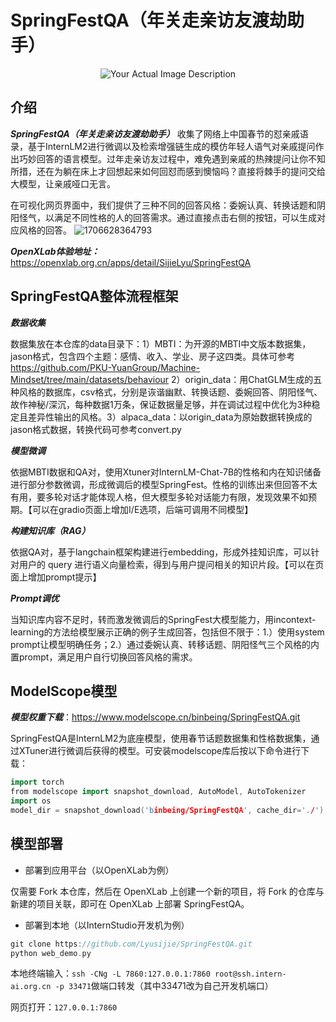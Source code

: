 # SpringFestQA（年关走亲访友渡劫助手）
<div align="center">  
    <img src="https://github.com/wuyingxue1230/SpringFestQA/assets/46773531/bc7da14d-52be-455c-8ea5-e14f10dc7388" alt="Your Actual Image Description">  
</div>

## 介绍
  ***SpringFestQA（年关走亲访友渡劫助手）***
收集了网络上中国春节的怼亲戚语录，基于InternLM2进行微调以及检索增强链生成的模仿年轻人语气对亲戚提问作出巧妙回答的语言模型。过年走亲访友过程中，难免遇到亲戚的热辣提问让你不知所措，还在为躺在床上才回想起来如何回怼而感到懊恼吗？直接将棘手的提问交给大模型，让亲戚哑口无言。

在可视化网页界面中，我们提供了三种不同的回答风格：委婉认真、转换话题和阴阳怪气，以满足不同性格的人的回答需求。通过直接点击右侧的按钮，可以生成对应风格的回答。
![1706628364793](https://github.com/Lyusijie/SpringFestQA/assets/48045292/29eb94dd-c63b-4c7b-93e4-f75e56ac2d61)

***OpenXLab体验地址：***
https://openxlab.org.cn/apps/detail/SijieLyu/SpringFestQA

## SpringFestQA整体流程框架
***数据收集***

数据集放在本仓库的data目录下：1）MBTI：为开源的MBTI中文版本数据集，jason格式，包含四个主题：感情、收入、学业、房子这四类。具体可参考 https://github.com/PKU-YuanGroup/Machine-Mindset/tree/main/datasets/behaviour 2）origin_data：用ChatGLM生成的五种风格的数据库，csv格式，分别是诙谐幽默、转换话题、委婉回答、阴阳怪气、故作神秘/深沉，每种数据1万条，保证数据量足够，并在调试过程中优化为3种稳定且差异性输出的风格。3）alpaca_data：以origin_data为原始数据转换成的jason格式数据，转换代码可参考convert.py

***模型微调***

依据MBTI数据和QA对，使用Xtuner对InternLM-Chat-7B的性格和内在知识储备进行部分参数微调，形成微调后的模型SpringFest。性格的训练出来但回答不太有用，要多轮对话才能体现人格，但大模型多轮对话能力有限，发现效果不如预期。【可以在gradio页面上增加I/E选项，后端可调用不同模型】

***构建知识库（RAG）***

依据QA对，基于langchain框架构建进行embedding，形成外挂知识库，可以针对用户的 query 进行语义向量检索，得到与用户提问相关的知识片段。【可以在页面上增加prompt提示】

***Prompt调优***

当知识库内容不足时，转而激发微调后的SpringFest大模型能力，用incontext-learning的方法给模型展示正确的例子生成回答，包括但不限于：1.）使用system prompt让模型明确任务；2.）通过委婉认真、转移话题、阴阳怪气三个风格的内置prompt，满足用户自行切换回答风格的需求。

## ModelScope模型
***模型权重下载***：https://www.modelscope.cn/binbeing/SpringFestQA.git

SpringFestQA是InternLM2为底座模型，使用春节话题数据集和性格数据集，通过XTuner进行微调后获得的模型。可安装modelscope库后按以下命令进行下载：

```cpp
import torch
from modelscope import snapshot_download, AutoModel, AutoTokenizer
import os
model_dir = snapshot_download('binbeing/SpringFestQA', cache_dir='./')
```

## 模型部署
- 部署到应用平台（以OpenXLab为例）

仅需要 Fork 本仓库，然后在 OpenXLab 上创建一个新的项目，将 Fork 的仓库与新建的项目关联，即可在 OpenXLab 上部署 SpringFestQA。
- 部署到本地（以InternStudio开发机为例）

```cpp
git clone https://github.com/Lyusijie/SpringFestQA.git
python web_demo.py
```

本地终端输入：`ssh -CNg -L 7860:127.0.0.1:7860 root@ssh.intern-ai.org.cn -p 33471`做端口转发（其中33471改为自己开发机端口）

网页打开：`127.0.0.1:7860`
